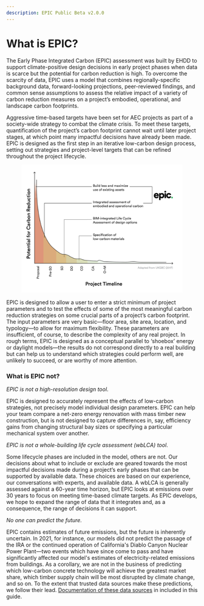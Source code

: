 ```yaml
---
description: EPIC Public Beta v2.0.0
---
```


# What is EPIC?

The Early Phase Integrated Carbon (EPIC) assessment was built by EHDD to support climate-positive design decisions in early project phases when data is scarce but the potential for carbon reduction is high. To overcome the scarcity of data, EPIC uses a model that combines regionally-specific background data, forward-looking projections, peer-reviewed findings, and common sense assumptions to assess the relative impact of a variety of carbon reduction measures on a project’s embodied, operational, and landscape carbon footprints.&#x20;

Aggressive time-based targets have been set for AEC projects as part of a society-wide strategy to combat the climate crisis. To meet these targets, quantification of the project’s carbon footprint cannot wait until later project stages, at which point many impactful decisions have already been made. EPIC is designed as the first step in an iterative low-carbon design process, setting out strategies and project-level targets that can be refined throughout the project lifecycle.

<figure><img src=".gitbook/assets/EPIC Project Lifecycle.png" alt=""><figcaption></figcaption></figure>

EPIC is designed to allow a user to enter a strict minimum of project parameters and to test the effects of some of the most meaningful carbon reduction strategies on some crucial parts of a project’s carbon footprint. The input parameters are very basic—floor area, site area, location, and typology—to allow for maximum flexibility. These parameters are insufficient, of course, to describe the complexity of any real project. In rough terms, EPIC is designed as a conceptual parallel to ‘shoebox’ energy or daylight models—the results do not correspond directly to a real building but can help us to understand which strategies could perform well, are unlikely to succeed, or are worthy of more attention.

### What is EPIC not?

_EPIC is not a high-resolution design tool_.

EPIC is designed to accurately represent the effects of low-carbon strategies, not precisely model individual design parameters. EPIC can help your team compare a net-zero energy renovation with mass timber new construction, but is not designed to capture differences in, say, efficiency gains from changing structural bay sizes or specifying a particular mechanical system over another.

_EPIC is not a whole-building life cycle assessment (wbLCA) tool_.

Some lifecycle phases are included in the model, others are not. Our decisions about what to include or exclude are geared towards the most impactful decisions made during a project’s early phases that can be supported by available data. These choices are based on our experience, our conversations with experts, and available data. A wbLCA is generally assessed against a 60-year time horizon, but EPIC looks at emissions over 30 years to focus on meeting time-based climate targets. As EPIC develops, we hope to expand the range of data that it integrates and, as a consequence, the range of decisions it can support.

_No one can predict the future._&#x20;

EPIC contains estimates of future emissions, but the future is inherently uncertain. In 2021, for instance, our models did not predict the passage of the IRA or the continued operation of California's Diablo Canyon Nuclear Power Plant—two events which have since come to pass and have significantly affected our model's estimates of electricity-related emissions from buildings. As a corollary, we are not in the business of predicting which low-carbon concrete technology will achieve the greatest market share, which timber supply chain will be most disrupted by climate change, and so on. To the extent that trusted data sources make these predictions, we follow their lead. [Documentation of these data sources](backmatter/data-sources.md) in included in this guide.

